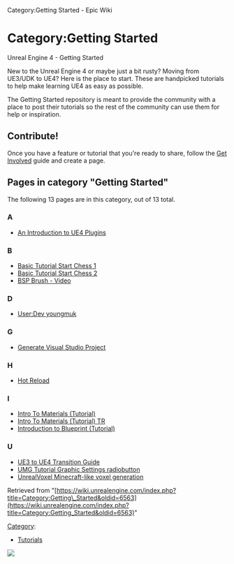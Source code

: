 Category:Getting Started - Epic Wiki                    

Category:Getting Started
========================

  

  

Unreal Engine 4 - Getting Started

New to the Unreal Engine 4 or maybe just a bit rusty? Moving from UE3/UDK to UE4? Here is the place to start. These are handpicked tutorials to help make learning UE4 as easy as possible.

The Getting Started repository is meant to provide the community with a place to post their tutorials so the rest of the community can use them for help or inspiration.

Contribute!
-----------

Once you have a feature or tutorial that you're ready to share, follow the [Get Involved](/Get_Involved "Get Involved") guide and create a page.  

Pages in category "Getting Started"
-----------------------------------

The following 13 pages are in this category, out of 13 total.

### A

*   [An Introduction to UE4 Plugins](/An_Introduction_to_UE4_Plugins "An Introduction to UE4 Plugins")

### B

*   [Basic Tutorial Start Chess 1](/Basic_Tutorial_Start_Chess_1 "Basic Tutorial Start Chess 1")
*   [Basic Tutorial Start Chess 2](/Basic_Tutorial_Start_Chess_2 "Basic Tutorial Start Chess 2")
*   [BSP Brush - Video](/BSP_Brush_-_Video "BSP Brush - Video")

### D

*   [User:Dev youngmuk](/User:Dev_youngmuk "User:Dev youngmuk")

### G

*   [Generate Visual Studio Project](/Generate_Visual_Studio_Project "Generate Visual Studio Project")

### H

*   [Hot Reload](/Hot_Reload "Hot Reload")

### I

*   [Intro To Materials (Tutorial)](/Intro_To_Materials_(Tutorial) "Intro To Materials (Tutorial)")
*   [Intro To Materials (Tutorial) TR](/Intro_To_Materials_(Tutorial)_TR "Intro To Materials (Tutorial) TR")
*   [Introduction to Blueprint (Tutorial)](/Introduction_to_Blueprint_(Tutorial) "Introduction to Blueprint (Tutorial)")

### U

*   [UE3 to UE4 Transition Guide](/UE3_to_UE4_Transition_Guide "UE3 to UE4 Transition Guide")
*   [UMG Tutorial Graphic Settings radiobutton](/UMG_Tutorial_Graphic_Settings_radiobutton "UMG Tutorial Graphic Settings radiobutton")
*   [UnrealVoxel Minecraft-like voxel generation](/UnrealVoxel_Minecraft-like_voxel_generation "UnrealVoxel Minecraft-like voxel generation")

Retrieved from "[https://wiki.unrealengine.com/index.php?title=Category:Getting\_Started&oldid=6563](https://wiki.unrealengine.com/index.php?title=Category:Getting_Started&oldid=6563)"

[Category](/Special:Categories "Special:Categories"):

*   [Tutorials](/Category:Tutorials "Category:Tutorials")

  ![](https://tracking.unrealengine.com/track.png)